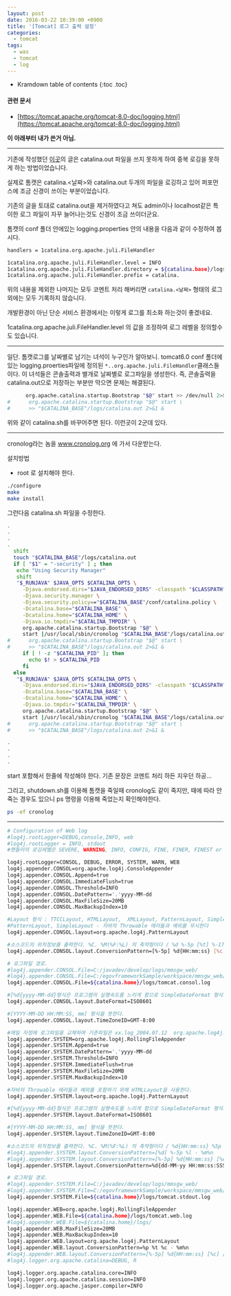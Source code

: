 ```yaml
---
layout: post
date: 2016-03-22 10:39:00 +0900
title: '[Tomcat] 로그 출력 설정'
categories:
  - tomcat
tags:
  - was
  - tomcat
  - log
---
```


* Kramdown table of contents
{:toc .toc}

#### 관련 문서

- [https://tomcat.apache.org/tomcat-8.0-doc/logging.html](https://tomcat.apache.org/tomcat-8.0-doc/logging.html)

**이 아래부터 내가 쓴거 아님.**

---

기존에 작성했던 [이곳](http://theeye.pe.kr/entry/Tomcat-%EB%AC%B4%EB%B6%84%EB%B3%84%ED%95%98%EA%B2%8C-catalinaout-%ED%81%AC%EA%B8%B0-%EC%BB%A4%EC%A7%80%EB%8A%94%EA%B2%83-%EB%A7%89%EA%B8%B0)의 글은 catalina.out 파일을 쓰지 못하게 하여 중복 로깅을 못하게 하는 방법이었습니다.

실제로 톰캣은 catalina.<날짜>와 catalina.out 두개의 파일을 로깅하고 있어 퍼포먼스에 조금 신경이 쓰이는 부분이었습니다.

기존의 글을 토대로 catalina.out을 제거하였다고 쳐도 admin이나 localhost같은 특이한 로그 파일이 자꾸 늘어나는것도 신경이 조금 쓰이더군요.

톰캣의 conf 폴더 안에있는 logging.properties 안의 내용을 다음과 같이 수정하여 봅시다.

```bash
handlers = 1catalina.org.apache.juli.FileHandler

1catalina.org.apache.juli.FileHandler.level = INFO
1catalina.org.apache.juli.FileHandler.directory = ${catalina.base}/logs
1catalina.org.apache.juli.FileHandler.prefix = catalina.
```

위의 내용을 제외한 나머지는 모두 코멘트 처리 해버리면 `catalina.<날짜>` 형태의 로그 외에는 모두 기록하지 않습니다.

개발환경이 아닌 단순 서비스 환경에서는 이렇게 로그를 최소화 하는것이 좋겠네요.

1catalina.org.apache.juli.FileHandler.level 의 값을 조정하여 로그 레벨을 정의할수도 있습니다.


------------------------------------------------------------------------------------------------------

일단. 톰캣로그를 날짜별로 남기는 녀석이 누구인가 알아보니. tomcat6.0 conf 폴더에 있는 logging.proerties파일에 정의된 `*..org.apache.juli.FileHandler`클래스들이다. 이 녀석들은 콘솔출력과 별개로 날짜별로 로그파일을 생성한다. 즉, 콘솔출력을 catalina.out으로 저장하는 부분만 막으면 문제는 해결된다.

```bash
      org.apache.catalina.startup.Bootstrap "$@" start >> /dev/null 2>&1 &
#      org.apache.catalina.startup.Bootstrap "$@" start \
#      >> "$CATALINA_BASE"/logs/catalina.out 2>&1 &
```

위와 같이 catalina.sh를 바꾸어주면 된다. 이런곳이 2군데 있다.

---

cronolog라는 놈을 www.cronolog.org 에 가서 다운받는다.

설치방법
* root 로 설치해야 한다.

```bash
./configure
make
make install
```

그런다음 catalina.sh 파일을 수정한다.

```bash
.
.
.
.
  shift
  touch "$CATALINA_BASE"/logs/catalina.out
  if [ "$1" = "-security" ] ; then
   echo "Using Security Manager"
   shift
   "$_RUNJAVA" $JAVA_OPTS $CATALINA_OPTS \
     -Djava.endorsed.dirs="$JAVA_ENDORSED_DIRS" -classpath "$CLASSPATH" \
     -Djava.security.manager \
     -Djava.security.policy=="$CATALINA_BASE"/conf/catalina.policy \
     -Dcatalina.base="$CATALINA_BASE" \
     -Dcatalina.home="$CATALINA_HOME" \
     -Djava.io.tmpdir="$CATALINA_TMPDIR" \
     org.apache.catalina.startup.Bootstrap "$@" \
     start |/usr/local/sbin/cronolog "$CATALINA_BASE"/logs/catalina.out.%y%m%d >> /dev/null 2>&1 &
#      org.apache.catalina.startup.Bootstrap "$@" start \
#      >> "$CATALINA_BASE"/logs/catalina.out 2>&1 &
     if [ ! -z "$CATALINA_PID" ]; then
       echo $! > $CATALINA_PID
     fi
  else
   "$_RUNJAVA" $JAVA_OPTS $CATALINA_OPTS \
     -Djava.endorsed.dirs="$JAVA_ENDORSED_DIRS" -classpath "$CLASSPATH" \
     -Dcatalina.base="$CATALINA_BASE" \
     -Dcatalina.home="$CATALINA_HOME" \
     -Djava.io.tmpdir="$CATALINA_TMPDIR" \
     org.apache.catalina.startup.Bootstrap "$@" \
     start |/usr/local/sbin/cronolog "$CATALINA_BASE"/logs/catalina.out.%y%m%d >> /dev/null 2>&1 &
#      org.apache.catalina.startup.Bootstrap "$@" start \
#      >> "$CATALINA_BASE"/logs/catalina.out 2>&1 &

.
.
.
.
```

start 포함해서 한줄에 작성해야 한다. 기존 문장은 코멘트 처리 하든 지우던 하공...

그리고, shutdown.sh를 이용해 톰캣을 죽일때 cronolog도 같이 죽지만, 때에 따라 안죽는 경우도 있으니 ps 명령을 이용해 죽었는지 확인해야한다.

```bash
ps -ef cronolog
```

---

```bash
# Configuration of Web log
#log4j.rootLogger=DEBUG,console,INFO, web
#log4j.rootLogger = INFO, stdout
#핸들러의 로깅레벨은 SEVERE, WARNING, INFO, CONFIG, FINE, FINER, FINEST or ALL 이 있습니다

log4j.rootLogger=CONSOL, DEBUG, ERROR, SYSTEM, WARN, WEB
log4j.appender.CONSOL=org.apache.log4j.ConsoleAppender
log4j.appender.CONSOL.Append=true
log4j.appender.CONSOL.ImmediateFlush=true
log4j.appender.CONSOL.Threshold=INFO
log4j.appender.CONSOL.DatePattern='.'yyyy-MM-dd
log4j.appender.CONSOL.MaxFileSize=20MB
log4j.appender.CONSOL.MaxBackupIndex=10

#Layout 형식 : TTCCLayout, HTMLLayout,  XMLLayout, PatternLayout, SimpleLayout  
#PatternLayout, SimpleLayout - 자바의 Throwable 에러들과 예외를 무시한다
log4j.appender.CONSOL.layout=org.apache.log4j.PatternLayout

#소스코드의 위치정보를 출력한다. %C. %M(%F:%L) 의 축약형이다 / %d %-5p [%t] %-17c{2} (%13F:%L) %3x - %m%n
log4j.appender.CONSOL.layout.ConversionPattern=[%-5p] %d{HH:mm:ss} [%c] [time: %r] - %m%n

# 로그파일 경로.
#log4j.appender.CONSOL.File=C:/javadev/develop/logs/mmsgw_web/
#log4j.appender.CONSOL.File=C:/egovframeworkSample/workspace/mmsgw_web/WebContent/WEB-INF/classes/logs
log4j.appender.CONSOL.File=${catalina.home}/logs/tomcat.consol.log

#[%d{yyyy-MM-dd}형식은 프로그램의 실행속도를 느리게 함으로 SimpleDateFormat 형식지정한다
log4j.appender.CONSOL.layout.DateFormat=ISO8601

#[YYYY-MM-DD HH:MM:SS, mm] 형식을 뜻한다.
log4j.appender.CONSOL.layout.TimeZoneID=GMT-8:00

#매일 자정에 로그파일을 교체하며 기존파일은 xx.log_2004.07.12  org.apache.log4j.ConsoleAppender, DailyRollingFileAppender
log4j.appender.SYSTEM=org.apache.log4j.RollingFileAppender
log4j.appender.SYSTEM.Append=true
log4j.appender.SYSTEM.DatePattern='.'yyyy-MM-dd
log4j.appender.SYSTEM.Threshold=INFO
log4j.appender.SYSTEM.ImmediateFlush=true
log4j.appender.SYSTEM.MaxFileSize=20MB
log4j.appender.SYSTEM.MaxBackupIndex=10

#자바의 Throwable 에러들과 예외를 포함하기 위해 HTMLLayout을 사용한다.
log4j.appender.SYSTEM.layout=org.apache.log4j.PatternLayout

#[%d{yyyy-MM-dd}형식은 프로그램의 실행속도를 느리게 함으로 SimpleDateFormat 형식지정한다
log4j.appender.SYSTEM.layout.DateFormat=ISO8601

#[YYYY-MM-DD HH:MM:SS, mm] 형식을 뜻한다.
log4j.appender.SYSTEM.layout.TimeZoneID=GMT-8:00

#소스코드의 위치정보를 출력한다. %C. %M(%F:%L) 의 축약형이다 / %d{HH:mm:ss} %5p (%C{2} - %M:%L) - %m%n
#log4j.appender.SYSTEM.layout.ConversionPattern=[%d] %-5p %l - %m%n
#log4j.appender.SYSTEM.layout.ConversionPattern=[%-5p] %d{HH:mm:ss} [%c] [time: %r] - %m%n
log4j.appender.SYSTEM.layout.ConversionPattern=%d{dd-MM-yy HH:mm:ss:SSS} - [%p] %c{2} Thread [%t]; %x %m%n

# 로그파일 경로.
#log4j.appender.SYSTEM.File=C:/javadev/develop/logs/mmsgw_web/
#log4j.appender.SYSTEM.File=C:/egovframeworkSample/workspace/mmsgw_web/WebContent/WEB-INF/classes/logs
log4j.appender.SYSTEM.File=${catalina.home}/logs/tomcat.stdout.log

log4j.appender.WEB=org.apache.log4j.RollingFileAppender
log4j.appender.WEB.File=${catalina.home}/logs/tomcat.web.log
#log4j.appender.WEB.File=${catalina.home}/logs/
log4j.appender.WEB.MaxFileSize=20MB
log4j.appender.WEB.MaxBackupIndex=10
log4j.appender.WEB.layout=org.apache.log4j.PatternLayout
log4j.appender.WEB.layout.ConversionPattern=%p %t %c - %m%n
#log4j.appender.WEB.layout.ConversionPattern=[%-5p] %d{HH:mm:ss} [%c] [time: %r] - %m%n
#log4j.logger.org.apache.catalina=DEBUG, R

log4j.logger.org.apache.catalina.core=INFO
log4j.logger.org.apache.catalina.session=INFO
log4j.logger.org.apache.jasper.compiler=INFO
```
